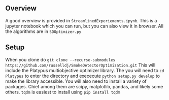 ## Overview

A good overview is provided in `StreamlinedExperiements.ipynb`. This is a jupyter notebook which you can run, but you can also view it in browser.
All the algorithms are in `SDOptimizer.py`

## Setup
When you clone do `git clone --recurse-submodules https://github.com/russelldj/SmokeDetectorOptimization.git` This will include the Platypus multiobjective optimizer library.
The you will need to `cd Platypus` to enter the directory and exececute `python setup.py develop` to make the library accessible.
You will also need to install a variety of packages. Chief among them are scipy, matplotlib, pandas, and likely some others.
`tqdm` is easiest to install using `pip install tqdm`
